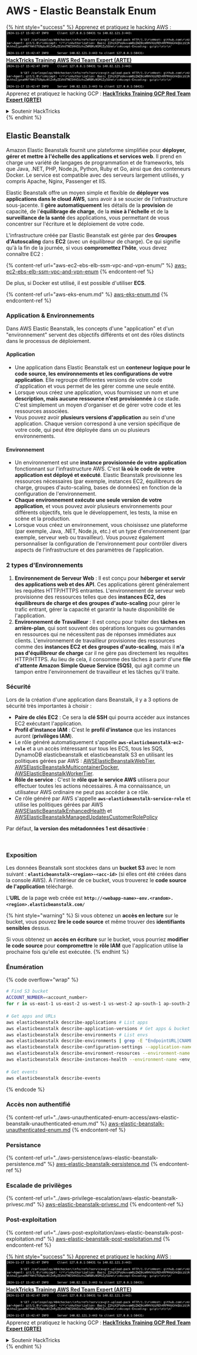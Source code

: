 # AWS - Elastic Beanstalk Enum

{% hint style="success" %}
Apprenez et pratiquez le hacking AWS :<img src="../../../.gitbook/assets/image (1).png" alt="" data-size="line">[**HackTricks Training AWS Red Team Expert (ARTE)**](https://training.hacktricks.xyz/courses/arte)<img src="../../../.gitbook/assets/image (1).png" alt="" data-size="line">\
Apprenez et pratiquez le hacking GCP : <img src="../../../.gitbook/assets/image (2).png" alt="" data-size="line">[**HackTricks Training GCP Red Team Expert (GRTE)**<img src="../../../.gitbook/assets/image (2).png" alt="" data-size="line">](https://training.hacktricks.xyz/courses/grte)

<details>

<summary>Soutenir HackTricks</summary>

* Consultez les [**plans d'abonnement**](https://github.com/sponsors/carlospolop) !
* **Rejoignez le** 💬 [**groupe Discord**](https://discord.gg/hRep4RUj7f) ou le [**groupe telegram**](https://t.me/peass) ou **suivez** nous sur **Twitter** 🐦 [**@hacktricks\_live**](https://twitter.com/hacktricks\_live)**.**
* **Partagez des astuces de hacking en soumettant des PRs aux** [**HackTricks**](https://github.com/carlospolop/hacktricks) et [**HackTricks Cloud**](https://github.com/carlospolop/hacktricks-cloud) dépôts github.

</details>
{% endhint %}

## Elastic Beanstalk

Amazon Elastic Beanstalk fournit une plateforme simplifiée pour **déployer, gérer et mettre à l'échelle des applications et services web**. Il prend en charge une variété de langages de programmation et de frameworks, tels que Java, .NET, PHP, Node.js, Python, Ruby et Go, ainsi que des conteneurs Docker. Le service est compatible avec des serveurs largement utilisés, y compris Apache, Nginx, Passenger et IIS.

Elastic Beanstalk offre un moyen simple et flexible de **déployer vos applications dans le cloud AWS**, sans avoir à se soucier de l'infrastructure sous-jacente. Il **gère automatiquement** les détails de la **provision** de capacité, de l'**équilibrage de charge**, de la **mise à l'échelle** et de la **surveillance de la santé** des applications, vous permettant de vous concentrer sur l'écriture et le déploiement de votre code.

L'infrastructure créée par Elastic Beanstalk est gérée par des **Groupes d'Autoscaling** dans **EC2** (avec un équilibreur de charge). Ce qui signifie qu'à la fin de la journée, si vous **compromettez l'hôte**, vous devez connaître EC2 :

{% content-ref url="aws-ec2-ebs-elb-ssm-vpc-and-vpn-enum/" %}
[aws-ec2-ebs-elb-ssm-vpc-and-vpn-enum](aws-ec2-ebs-elb-ssm-vpc-and-vpn-enum/)
{% endcontent-ref %}

De plus, si Docker est utilisé, il est possible d'utiliser **ECS**.

{% content-ref url="aws-eks-enum.md" %}
[aws-eks-enum.md](aws-eks-enum.md)
{% endcontent-ref %}

### Application & Environnements

Dans AWS Elastic Beanstalk, les concepts d'une "application" et d'un "environnement" servent des objectifs différents et ont des rôles distincts dans le processus de déploiement.

#### Application

* Une application dans Elastic Beanstalk est un **conteneur logique pour le code source, les environnements et les configurations de votre application**. Elle regroupe différentes versions de votre code d'application et vous permet de les gérer comme une seule entité.
* Lorsque vous créez une application, vous fournissez un nom et une **description, mais aucune ressource n'est provisionnée** à ce stade. C'est simplement un moyen d'organiser et de gérer votre code et les ressources associées.
* Vous pouvez avoir **plusieurs versions d'application** au sein d'une application. Chaque version correspond à une version spécifique de votre code, qui peut être déployée dans un ou plusieurs environnements.

#### Environnement

* Un environnement est une **instance provisionnée de votre application** fonctionnant sur l'infrastructure AWS. C'est **là où le code de votre application est déployé et exécuté**. Elastic Beanstalk provisionne les ressources nécessaires (par exemple, instances EC2, équilibreurs de charge, groupes d'auto-scaling, bases de données) en fonction de la configuration de l'environnement.
* **Chaque environnement exécute une seule version de votre application**, et vous pouvez avoir plusieurs environnements pour différents objectifs, tels que le développement, les tests, la mise en scène et la production.
* Lorsque vous créez un environnement, vous choisissez une plateforme (par exemple, Java, .NET, Node.js, etc.) et un type d'environnement (par exemple, serveur web ou travailleur). Vous pouvez également personnaliser la configuration de l'environnement pour contrôler divers aspects de l'infrastructure et des paramètres de l'application.

### 2 types d'Environnements

1. **Environnement de Serveur Web** : Il est conçu pour **héberger et servir des applications web et des API**. Ces applications gèrent généralement les requêtes HTTP/HTTPS entrantes. L'environnement de serveur web provisionne des ressources telles que des **instances EC2, des équilibreurs de charge et des groupes d'auto-scaling** pour gérer le trafic entrant, gérer la capacité et garantir la haute disponibilité de l'application.
2. **Environnement de Travailleur** : Il est conçu pour traiter des **tâches en arrière-plan**, qui sont souvent des opérations longues ou gourmandes en ressources qui ne nécessitent pas de réponses immédiates aux clients. L'environnement de travailleur provisionne des ressources comme des **instances EC2 et des groupes d'auto-scaling**, mais il **n'a pas d'équilibreur de charge** car il ne gère pas directement les requêtes HTTP/HTTPS. Au lieu de cela, il consomme des tâches à partir d'une **file d'attente Amazon Simple Queue Service (SQS)**, qui agit comme un tampon entre l'environnement de travailleur et les tâches qu'il traite.

### Sécurité

Lors de la création d'une application dans Beanstalk, il y a 3 options de sécurité très importantes à choisir :

* **Paire de clés EC2** : Ce sera la **clé SSH** qui pourra accéder aux instances EC2 exécutant l'application.
* **Profil d'instance IAM** : C'est le **profil d'instance** que les instances auront (**privilèges IAM**).
* Le rôle généré automatiquement s'appelle **`aws-elasticbeanstalk-ec2-role`** et a un accès intéressant sur tous les ECS, tous les SQS, DynamoDB elasticbeanstalk et elasticbeanstalk S3 en utilisant les politiques gérées par AWS : [AWSElasticBeanstalkWebTier](https://us-east-1.console.aws.amazon.com/iam/home#/policies/arn:aws:iam::aws:policy/AWSElasticBeanstalkWebTier), [AWSElasticBeanstalkMulticontainerDocker](https://us-east-1.console.aws.amazon.com/iam/home#/policies/arn:aws:iam::aws:policy/AWSElasticBeanstalkMulticontainerDocker), [AWSElasticBeanstalkWorkerTier](https://us-east-1.console.aws.amazon.com/iam/home#/policies/arn:aws:iam::aws:policy/AWSElasticBeanstalkWorkerTier).
* **Rôle de service** : C'est le **rôle que le service AWS** utilisera pour effectuer toutes les actions nécessaires. À ma connaissance, un utilisateur AWS ordinaire ne peut pas accéder à ce rôle.
* Ce rôle généré par AWS s'appelle **`aws-elasticbeanstalk-service-role`** et utilise les politiques gérées par AWS [AWSElasticBeanstalkEnhancedHealth](https://us-east-1.console.aws.amazon.com/iam/home#/policies/arn:aws:iam::aws:policy/service-role/AWSElasticBeanstalkEnhancedHealth) et [AWSElasticBeanstalkManagedUpdatesCustomerRolePolicy](https://us-east-1.console.aws.amazon.com/iamv2/home?region=us-east-1#/roles/details/aws-elasticbeanstalk-service-role?section=permissions)

Par défaut, **la version des métadonnées 1 est désactivée** :

<figure><img src="../../../.gitbook/assets/image (103).png" alt=""><figcaption></figcaption></figure>

### Exposition

Les données Beanstalk sont stockées dans un **bucket S3** avec le nom suivant : **`elasticbeanstalk-<region>-<acc-id>`** (si elles ont été créées dans la console AWS). À l'intérieur de ce bucket, vous trouverez le **code source de l'application** téléchargé.

L'**URL** de la page web créée est **`http://<webapp-name>-env.<random>.<region>.elasticbeanstalk.com/`**

{% hint style="warning" %}
Si vous obtenez un **accès en lecture** sur le bucket, vous pouvez **lire le code source** et même trouver des **identifiants sensibles** dessus.

Si vous obtenez un **accès en écriture** sur le bucket, vous pourriez **modifier le code source** pour **compromettre** le **rôle IAM** que l'application utilise la prochaine fois qu'elle est exécutée.
{% endhint %}

### Énumération

{% code overflow="wrap" %}
```bash
# Find S3 bucket
ACCOUNT_NUMBER=<account_number>
for r in us-east-1 us-east-2 us-west-1 us-west-2 ap-south-1 ap-south-2 ap-northeast-1 ap-northeast-2 ap-northeast-3 ap-southeast-1 ap-southeast-2 ap-southeast-3 ca-central-1 eu-central-1 eu-central-2 eu-west-1 eu-west-2 eu-west-3 eu-north-1 sa-east-1 af-south-1 ap-east-1 eu-south-1 eu-south-2 me-south-1 me-central-1; do aws s3 ls elasticbeanstalk-$r-$ACCOUNT_NUMBER 2>/dev/null && echo "Found in: elasticbeanstalk-$r-$ACCOUNT_NUMBER"; done

# Get apps and URLs
aws elasticbeanstalk describe-applications # List apps
aws elasticbeanstalk describe-application-versions # Get apps & bucket name with source code
aws elasticbeanstalk describe-environments # List envs
aws elasticbeanstalk describe-environments | grep -E "EndpointURL|CNAME"
aws elasticbeanstalk describe-configuration-settings --application-name <app_name> --environment-name <env_name>
aws elasticbeanstalk describe-environment-resources --environment-name <env_name> # Get env info such as SQS used queues
aws elasticbeanstalk describe-instances-health --environment-name <env_name> # Get the instances of an environment

# Get events
aws elasticbeanstalk describe-events
```
{% endcode %}

### Accès non authentifié

{% content-ref url="../aws-unauthenticated-enum-access/aws-elastic-beanstalk-unauthenticated-enum.md" %}
[aws-elastic-beanstalk-unauthenticated-enum.md](../aws-unauthenticated-enum-access/aws-elastic-beanstalk-unauthenticated-enum.md)
{% endcontent-ref %}

### Persistance

{% content-ref url="../aws-persistence/aws-elastic-beanstalk-persistence.md" %}
[aws-elastic-beanstalk-persistence.md](../aws-persistence/aws-elastic-beanstalk-persistence.md)
{% endcontent-ref %}

### Escalade de privilèges

{% content-ref url="../aws-privilege-escalation/aws-elastic-beanstalk-privesc.md" %}
[aws-elastic-beanstalk-privesc.md](../aws-privilege-escalation/aws-elastic-beanstalk-privesc.md)
{% endcontent-ref %}

### Post-exploitation

{% content-ref url="../aws-post-exploitation/aws-elastic-beanstalk-post-exploitation.md" %}
[aws-elastic-beanstalk-post-exploitation.md](../aws-post-exploitation/aws-elastic-beanstalk-post-exploitation.md)
{% endcontent-ref %}

{% hint style="success" %}
Apprenez et pratiquez le hacking AWS :<img src="../../../.gitbook/assets/image (1).png" alt="" data-size="line">[**HackTricks Training AWS Red Team Expert (ARTE)**](https://training.hacktricks.xyz/courses/arte)<img src="../../../.gitbook/assets/image (1).png" alt="" data-size="line">\
Apprenez et pratiquez le hacking GCP : <img src="../../../.gitbook/assets/image (2).png" alt="" data-size="line">[**HackTricks Training GCP Red Team Expert (GRTE)**<img src="../../../.gitbook/assets/image (2).png" alt="" data-size="line">](https://training.hacktricks.xyz/courses/grte)

<details>

<summary>Soutenir HackTricks</summary>

* Consultez les [**plans d'abonnement**](https://github.com/sponsors/carlospolop) !
* **Rejoignez le** 💬 [**groupe Discord**](https://discord.gg/hRep4RUj7f) ou le [**groupe telegram**](https://t.me/peass) ou **suivez-nous sur** **Twitter** 🐦 [**@hacktricks\_live**](https://twitter.com/hacktricks\_live)**.**
* **Partagez des astuces de hacking en soumettant des PR aux** [**HackTricks**](https://github.com/carlospolop/hacktricks) et [**HackTricks Cloud**](https://github.com/carlospolop/hacktricks-cloud) dépôts github.

</details>
{% endhint %}
